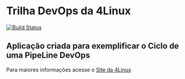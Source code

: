 # Trilha DevOps da 4Linux

<!-- Altere a Flag abaixo com sua URL do Travis -->
[![Build Status](https://travis-ci.org/Alexandreluxe/DevOpsLab-HelloWorld.svg?branch=master)](https://travis-ci.org/Alexandreluxe/DevOpsLab-HelloWorld)

## Aplicação criada para exemplificar o Ciclo de uma PipeLine DevOps


Para maiores informações acesse o [Site da 4Linux](https://www.4linux.com.br/cursos/devops)
